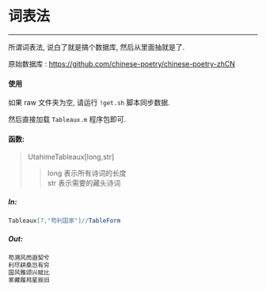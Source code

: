 # 词表法

---

所谓词表法, 说白了就是搞个数据库, 然后从里面抽就是了.

原始数据库 : https://github.com/chinese-poetry/chinese-poetry-zhCN

#### 使用

如果 raw 文件夹为空, 请运行 `!get.sh` 脚本同步数据.

然后直接加载 `Tableaux.m` 程序包即可.

#### 函数: 

> UtahimeTableaux[long,str]
>> long 表示所有诗词的长度\
>> str 表示需要的藏头诗词


##### In: 
```mathematica
Tableaux[7,"苟利国家"]//TableForm
```

##### Out:
```mathematica
苟溯风而遐契兮
利尽耕桑岂有穷
国风雅颂兴赋比
家藏履舄星辰旧
```